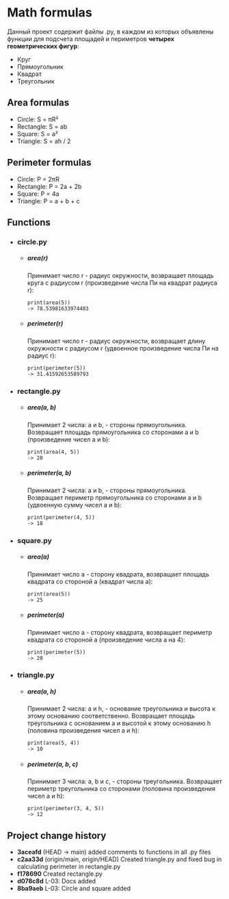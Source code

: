 # Math formulas

Данный проект содержит файлы .py, в каждом из которых объявлены функции для подсчета площадей и периметров **четырех геометрических фигур**:
- Круг
- Прямоугольник
- Квадрат
- Треугольник

## Area formulas
- Circle: S = πR²
- Rectangle: S = ab
- Square: S = a²
- Triangle: S = ah / 2

## Perimeter formulas
- Circle: P = 2πR
- Rectangle: P = 2a + 2b
- Square: P = 4a
- Triangle: P = a + b + c

## Functions
- ### circle.py
  - ##### area(r) 
    Принимает число r - радиус окружности, возвращает площадь круга с радиусом r (произведение числа Пи на квадрат радиуса r):
    ```
    print(area(5))
    -> 78.53981633974483
    ``` 
  - ##### perimeter(r)
    Принимает число r - радиус окружности, возвращает длину окружности с радиусом r (удвоенное произведение числа Пи на радиус r):
    ```
    print(perimeter(5))
    -> 31.41592653589793
    ``` 
    
- ### rectangle.py
  - ##### area(a, b)
    Принимает 2 числа: a и b, - стороны прямоугольника. Возвращает площадь прямоугольника со сторонами a и b (произведение чисел a и b):
    ```
    print(area(4, 5))
    -> 20
    ``` 
  - ##### perimeter(a, b)
    Принимает 2 числа: a и b, - стороны прямоугольника. Возвращает периметр прямоугольника со сторонами a и b (удвоенную сумму чисел a и b):
    ```
    print(perimeter(4, 5))
    -> 18
    ``` 

- ### square.py
  - ##### area(a)
    Принимает число a - сторону квадрата, возвращает площадь квадрата со стороной a (квадрат числа a):
    ```
    print(area(5))
    -> 25
    ``` 
  - ##### perimeter(a)
    Принимает число a - сторону квадрата, возвращает периметр квадрата со стороной a (произведение числа a на 4):
    ```
    print(perimeter(5))
    -> 20
    ``` 

- ### triangle.py
  - ##### area(a, h)
    Принимает 2 числа: a и h, - основание треугольника и высота к этому основанию соответственно. Возвращает площадь треугольника с основанием a и высотой к этому основанию h (половина произведения чисел a и h):
    ```
    print(area(5, 4))
    -> 10
    ``` 
  - ##### perimeter(a, b, c)
    Принимает 3 числа: a, b и c, - стороны треугольника. Возвращает периметр треугольника со сторонами (половина произведения чисел a и h):
    ```
    print(perimeter(3, 4, 5))
    -> 12
    ``` 
  
## Project change history
* **3aceafd** (HEAD -> main) added comments to functions in all .py files
* **c2aa33d** (origin/main, origin/HEAD) Created triangle.py and fixed bug in calculating perimeter in rectangle.py
* **f178690** Created rectangle.py
* **d078c8d** L-03: Docs added
* **8ba9aeb** L-03: Circle and square added
